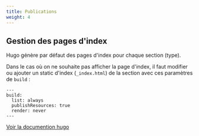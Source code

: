 ```yaml
---
title: Publications
weight: 4
---
```


## Gestion des pages d'index

Hugo génère par défaut des pages d'index pour chaque section (type).

Dans le cas où on ne souhaite pas afficher la page d'index, il faut modifier ou ajouter un static d'index (`_index.html`) de la section avec ces paramètres de `build` :

```
---
build:
  list: always
  publishResources: true
  render: never
---
```

[Voir la documention hugo](https://gohugo.io/content-management/build-options/)

